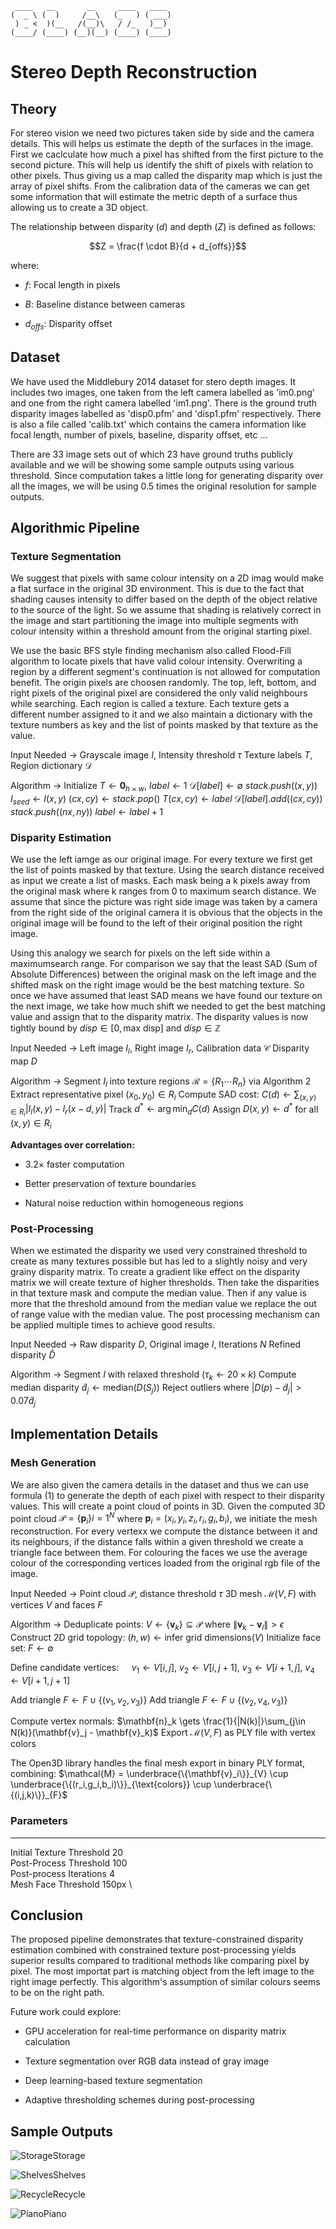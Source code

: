 ```text
 ____   __       __     ____   ____ 
(  _ \ (  )     /__\   (_   ) ( ___)
 ) _ <  )(__   /(__)\   / /_   )__) 
(____/ (____) (__)(__) (____) (____)

```

# Stereo Depth Reconstruction

## Theory

For stereo vision we need two pictures taken side by side and the camera
details. This will helps us estimate the depth of the surfaces in the
image. First we caclculate how much a pixel has shifted from the first
picture to the second picture. This will help us identify the shift of
pixels with relation to other pixels. Thus giving us a map called the
disparity map which is just the array of pixel shifts. From the
calibration data of the cameras we can get some information that will
estimate the metric depth of a surface thus allowing us to create a 3D
object.

The relationship between disparity ($d$) and depth ($Z$) is defined as
follows:

$$Z = \frac{f \cdot B}{d + d_{offs}}$$

where:

-   $f$: Focal length in pixels

-   $B$: Baseline distance between cameras

-   $d_{offs}$: Disparity offset

## Dataset

We have used the Middlebury 2014 dataset for stero depth images. It
includes two images, one taken from the left camera labelled as
'im0.png' and one from the right camera labelled 'im1.png'. There is the
ground truth disparity images labelled as 'disp0.pfm' and 'disp1.pfm'
respectively. There is also a file called 'calib.txt' which contains the
camera information like focal length, number of pixels, baseline,
disparity offset, etc ...

There are 33 image sets out of which 23 have ground truths publicly
available and we will be showing some sample outputs using various
threshold. Since computation takes a little long for generating
disparity over all the images, we will be using 0.5 times the original
resolution for sample outputs.

## Algorithmic Pipeline

### Texture Segmentation

We suggest that pixels with same colour intensity on a 2D imag would
make a flat surface in the original 3D environment. This is due to the
fact that shading causes intensity to differ based on the depth of the
object relative to the source of the light. So we assume that shading is
relatively correct in the image and start partitioning the image into
multiple segments with colour intensity within a threshold amount from
the original starting pixel.

We use the basic BFS style finding mechanism also called Flood-Fill
algorithm to locate pixels that have valid colour intensity. Overwriting
a region by a different segment's continuation is not allowed for
computation benefit. The origin pixels are choosen randomly. The top,
left, bottom, and right pixels of the original pixel are considered the
only valid neighbours while searching. Each region is called a texture.
Each texture gets a different number assigned to it and we also maintain
a dictionary with the texture numbers as key and the list of points
masked by that texture as the value.

Input Needed -> Grayscale image $I$, Intensity threshold $\tau$ Texture labels $T$,
Region dictionary $\mathcal{D}$

Algorithm -> Initialize $T \gets \mathbf{0}_{h\times w}$, $label \gets 1$
$\mathcal{D}[label] \gets \emptyset$ $stack.push((x,y))$
$I_{seed} \gets I(x,y)$ $(cx,cy) \gets stack.pop()$
$T(cx,cy) \gets label$ $\mathcal{D}[label].add((cx,cy))$
$stack.push((nx,ny))$ $label \gets label + 1$

### Disparity Estimation

We use the left iamge as our original image. For every texture we first
get the list of points masked by that texture. Using the search distance
received as input we create a list of masks. Each mask being a k pixels
away from the original mask where k ranges from 0 to maximum search
distance. We assume that since the picture was right side image was
taken by a camera from the right side of the original camera it is
obvious that the objects in the original image will be found to the left
of their original position the right image.

Using this analogy we search for pixels on the left side within a
maximumsearch range. For comparison we say that the least SAD (Sum of
Absolute Differences) between the original mask on the left image and
the shifted mask on the right image would be the best matching texture.
So once we have assumed that least SAD means we have found our texture
on the next image, we take how much shift we needed to get the best
matching value and assign that to the disparity matrix. The disparity
values is now tightly bound by $disp \in [0, \text{max disp}]$ and
$disp \in \mathbb{Z}$

Input Needed -> Left image $I_l$, Right image $I_r$, Calibration data $\mathcal{C}$
Disparity map $D$

Algorithm -> Segment $I_l$ into texture regions $\mathcal{R} = \{R_1 \cdots R_n\}$
via Algorithm 2 Extract representative pixel $(x_0,y_0) \in R_i$ Compute
SAD cost: $C(d) \gets \sum_{(x,y)\in R_i} |I_l(x,y) - I_r(x-d,y)|$ Track
$d^* \gets \arg\min_d C(d)$ Assign $D(x,y) \gets d^*$ for all
$(x,y) \in R_i$

**Advantages over correlation:**

-   3.2$\times$ faster computation

-   Better preservation of texture boundaries

-   Natural noise reduction within homogeneous regions

### Post-Processing

When we estimated the disparity we used very constrained threshold to
create as many textures possible but has led to a slightly noisy and
very grainy disparity matrix. To create a gradient like effect on the
disparity matrix we will create texture of higher thresholds. Then take
the disparities in that texture mask and compute the median value. Then
if any value is more that the threshold amound from the median value we
replace the out of range value with the median value. The post
processing mechanism can be applied multiple times to achieve good
results.

Input Needed -> Raw disparity $D$, Original image $I$, Iterations $N$ Refined disparity
$\hat{D}$

Algorithm -> Segment $I$ with relaxed threshold ($\tau_k \gets 20 \times k$) Compute
median disparity $\tilde{d}_j \gets \mathrm{median}(D(S_j))$ Reject
outliers where $|D(p) - \tilde{d}_j| > 0.07\tilde{d}_j$ 

## Implementation Details

### Mesh Generation

We are also given the camera details in the dataset and thus we can use
formula (1) to generate the depth of each pixel with respect to their
disparity values. This will create a point cloud of points in 3D. Given
the computed 3D point cloud $\mathcal{P} = \{\mathbf{p}_i\} {i=1}^N$
where $\mathbf{p}_i = (x_i, y_i, z_i, r_i, g_i, b_i)$, we initiate the
mesh reconstruction. For every vertexx we compute the distance between
it and its neighbours, if the distance falls within a given threshold we
create a triangle face between them. For colouring the faces we use the
average colour of the corresponding vertices loaded from the original
rgb file of the image.

Input Needed -> Point cloud $\mathcal{P}$, distance threshold $\tau$ 3D mesh
$\mathcal{M}(V,F)$ with vertices $V$ and faces $F$

Algorithm -> Deduplicate points: $V \gets \{\mathbf{v}_k\} \subseteq \mathcal{P}$
where $\|\mathbf{v}_k - \mathbf{v}_l\| > \epsilon$ Construct 2D grid
topology: $(h,w) \gets \text{infer grid dimensions}(V)$ Initialize
face set: $F \gets \emptyset$

Define candidate vertices:
$\quad v_1 \gets V[i,j],\ v_2 \gets V[i,j+1],\ v_3 \gets V[i+1,j],\ v_4 \gets V[i+1,j+1]$

Add triangle $F \gets F \cup \{(v_1,v_2,v_3)\}$ Add triangle
$F \gets F \cup \{(v_2,v_4,v_3)\}$

Compute vertex normals:
$\mathbf{n}_k \gets \frac{1}{|N(k)|}\sum_{j\in N(k)}(\mathbf{v}_j - \mathbf{v}_k)$
Export $\mathcal{M}(V,F)$ as PLY file with vertex colors

The Open3D library handles the final mesh export in binary PLY format,
combining:
$\mathcal{M} = \underbrace{\{\mathbf{v}_i\}}_{V} \cup \underbrace{\{(r_i,g_i,b_i)\}}_{\text{colors}} \cup \underbrace{\{(i,j,k)\}}_{F}$

### Parameters


  --------------------------- ----------- ---------------------------------------------

Initial Texture Threshold   20 \
Post-Process Threshold      100 \
Post-process Iterations     4 \
Mesh Face Threshold         150px \

## Conclusion

The proposed pipeline demonstrates that texture-constrained disparity
estimation combined with constrained texture post-processing yields
superior results compared to traditional methods like comparing pixel by
pixel. The most importat part is matching object from the left image to
the right image perfectly. This algorithm's assumption of similar
colours seems to be on the right path.

Future work could explore:

-   GPU acceleration for real-time performance on disparity matrix
    calculation

-   Texture segmentation over RGB data instead of gray image

-   Deep learning-based texture segmentation

-   Adaptive thresholding schemes during post-processing

## Sample Outputs

![Storage](./Report/storage.png)Storage

![Shelves](./Report/shelves.png)Shelves

![Recycle](./Report/recycle.png)Recycle

![Piano](./Report/piano.png)Piano
